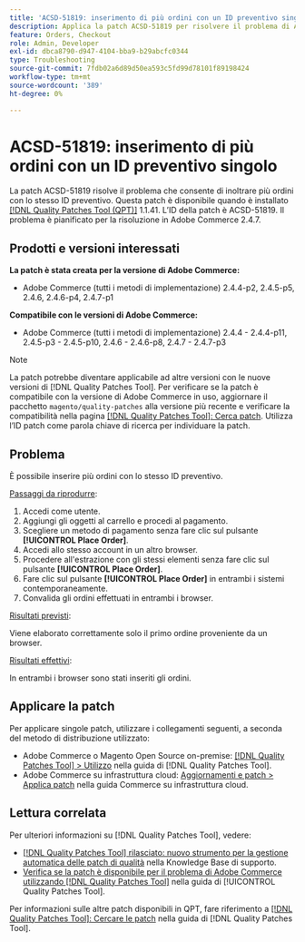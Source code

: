 ```yaml
---
title: 'ACSD-51819: inserimento di più ordini con un ID preventivo singolo'
description: Applica la patch ACSD-51819 per risolvere il problema di Adobe Commerce, in cui è possibile effettuare più ordini con lo stesso ID preventivo.
feature: Orders, Checkout
role: Admin, Developer
exl-id: dbca8790-d947-4104-bba9-b29abcfc0344
type: Troubleshooting
source-git-commit: 7fdb02a6d89d50ea593c5fd99d78101f89198424
workflow-type: tm+mt
source-wordcount: '389'
ht-degree: 0%

---
```


# ACSD-51819: inserimento di più ordini con un ID preventivo singolo

La patch ACSD-51819 risolve il problema che consente di inoltrare più ordini con lo stesso ID preventivo. Questa patch è disponibile quando è installato [[!DNL Quality Patches Tool (QPT)]](https://experienceleague.adobe.com/en/docs/commerce-operations/tools/quality-patches-tool/quality-patches-tool-to-self-serve-quality-patches) 1.1.41. L’ID della patch è ACSD-51819. Il problema è pianificato per la risoluzione in Adobe Commerce 2.4.7.

## Prodotti e versioni interessati

**La patch è stata creata per la versione di Adobe Commerce:**

* Adobe Commerce (tutti i metodi di implementazione) 2.4.4-p2, 2.4.5-p5, 2.4.6, 2.4.6-p4, 2.4.7-p1

**Compatibile con le versioni di Adobe Commerce:**

* Adobe Commerce (tutti i metodi di implementazione) 2.4.4 - 2.4.4-p11, 2.4.5-p3 - 2.4.5-p10, 2.4.6 - 2.4.6-p8, 2.4.7 - 2.4.7-p3

>[!NOTE]
>
>La patch potrebbe diventare applicabile ad altre versioni con le nuove versioni di [!DNL Quality Patches Tool]. Per verificare se la patch è compatibile con la versione di Adobe Commerce in uso, aggiornare il pacchetto `magento/quality-patches` alla versione più recente e verificare la compatibilità nella pagina [[!DNL Quality Patches Tool]: Cerca patch](https://experienceleague.adobe.com/tools/commerce-quality-patches/index.html). Utilizza l’ID patch come parola chiave di ricerca per individuare la patch.

## Problema

È possibile inserire più ordini con lo stesso ID preventivo.

<u>Passaggi da riprodurre</u>:

1. Accedi come utente.
1. Aggiungi gli oggetti al carrello e procedi al pagamento.
1. Scegliere un metodo di pagamento senza fare clic sul pulsante **[!UICONTROL Place Order]**.
1. Accedi allo stesso account in un altro browser.
1. Procedere all&#39;estrazione con gli stessi elementi senza fare clic sul pulsante **[!UICONTROL Place Order]**.
1. Fare clic sul pulsante **[!UICONTROL Place Order]** in entrambi i sistemi contemporaneamente.
1. Convalida gli ordini effettuati in entrambi i browser.

<u>Risultati previsti</u>:

Viene elaborato correttamente solo il primo ordine proveniente da un browser.

<u>Risultati effettivi</u>:

In entrambi i browser sono stati inseriti gli ordini.

## Applicare la patch

Per applicare singole patch, utilizzare i collegamenti seguenti, a seconda del metodo di distribuzione utilizzato:

* Adobe Commerce o Magento Open Source on-premise: [[!DNL Quality Patches Tool] > Utilizzo](/help/tools/quality-patches-tool/usage.md) nella guida di [!DNL Quality Patches Tool].
* Adobe Commerce su infrastruttura cloud: [Aggiornamenti e patch > Applica patch](https://experienceleague.adobe.com/docs/commerce-cloud-service/user-guide/develop/upgrade/apply-patches.html) nella guida Commerce su infrastruttura cloud.

## Lettura correlata

Per ulteriori informazioni su [!DNL Quality Patches Tool], vedere:

* [[!DNL Quality Patches Tool] rilasciato: nuovo strumento per la gestione automatica delle patch di qualità](https://experienceleague.adobe.com/en/docs/commerce-operations/tools/quality-patches-tool/quality-patches-tool-to-self-serve-quality-patches) nella Knowledge Base di supporto.
* [Verifica se la patch è disponibile per il problema di Adobe Commerce utilizzando  [!DNL Quality Patches Tool]](/help/tools/quality-patches-tool/patches-available-in-qpt/check-patch-for-magento-issue-with-magento-quality-patches.md) nella guida di [!UICONTROL Quality Patches Tool].


Per informazioni sulle altre patch disponibili in QPT, fare riferimento a [[!DNL Quality Patches Tool]: Cercare le patch](https://experienceleague.adobe.com/tools/commerce-quality-patches/index.html) nella guida di [!DNL Quality Patches Tool].
